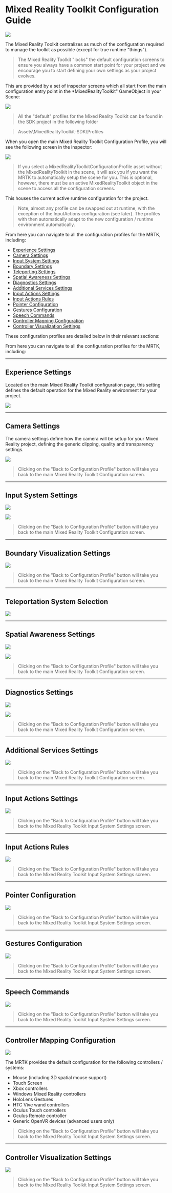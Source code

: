 # Mixed Reality Toolkit Configuration Guide

![](/External/ReadMeImages/MRTK_Logo_Rev.png)

The Mixed Reality Toolkit centralizes as much of the configuration required to manage the toolkit as possible (except for true runtime "things").  

> The Mixed Reality Toolkit "locks" the default configuration screens to ensure you always have a common start point for your project and we encourage you to start defining your own settings as your project evolves.

This are provided by a set of inspector screens which all start from the main configuration entry point in the *MixedRealityToolkit" GameObject in your Scene:

![](/External/HowTo/MixedRealityToolkitConfigurationProfileScreens/MRTK_ActiveConfiguration.png)

> All the "default" profiles for the Mixed Reality Toolkit can be found in the SDK project in the following folder

> Assets\MixedRealityToolkit-SDK\Profiles

When you open the main Mixed Reality Toolkit Configuration Profile, you will see the following screen in the inspector:

![](/External/HowTo/MixedRealityToolkitConfigurationProfileScreens/MRTK_MixedRealityToolkitConfigurationScreen.png)

> If you select a MixedRealityToolkitConfigurationProfile asset without the MixedRealityToolkit in the scene, it will ask you if you want the MRTK to automatically setup the scene for you.  This is optional, however, there must be an active MixedRealityToolkit object in the scene to access all the configuration screens.

This houses the current active runtime configuration for the project.

> Note, almost any profile can be swapped out at runtime, with the exception of the InputActions configuration (see later).  The profiles with then automatically adapt to the new configuration / runtime environment automatically.

From here you can navigate to all the configuration profiles for the MRTK, including:

* [Experience Settings](#)
* [Camera Settings](#)
* [Input System Settings](#)
* [Boundary Settings](#)
* [Teleporting Settings](#)
* [Spatial Awareness Settings](#)
* [Diagnostics Settings](#)
* [Additional Services Settings](#)
* [Input Actions Settings](#)
* [Input Actions Rules](#)
* [Pointer Configuration](#)
* [Gestures Configuration](#)
* [Speech Commands](#)
* [Controller Mapping Configuration](#)
* [Controller Visualization Settings](#)

These configuration profiles are detailed below in their relevant sections:

From here you can navigate to all the configuration profiles for the MRTK, including:

---
## Experience Settings

Located on the main Mixed Reality Toolkit configuration page, this setting defines the default operation for the Mixed Reality environment for your project.

![](/External/HowTo/MixedRealityToolkitConfigurationProfileScreens/MRTK_ExperienceSettings.png)


---
## Camera Settings

The camera settings define how the camera will be setup for your Mixed Reality project, defining the generic clipping, quality and transparency settings.

![](/External/HowTo/MixedRealityToolkitConfigurationProfileScreens/MRTK_CameraProfile.png)

> Clicking on the "Back to Configuration Profile" button will take you back to the main Mixed Reality Toolkit Configuration screen.

---
## Input System Settings

![](/External/HowTo/MixedRealityToolkitConfigurationProfileScreens/MRTK_InputSystemSelection.png)


![](/External/HowTo/MixedRealityToolkitConfigurationProfileScreens/MRTK_InputSystemProfile.png)

> Clicking on the "Back to Configuration Profile" button will take you back to the main Mixed Reality Toolkit Configuration screen.
---
## Boundary Visualization Settings

![](/External/HowTo/MixedRealityToolkitConfigurationProfileScreens/MRTK_BoundaryVisualizationProfile.png)

> Clicking on the "Back to Configuration Profile" button will take you back to the main Mixed Reality Toolkit Configuration screen.
---
## Teleportation System Selection

![](/External/HowTo/MixedRealityToolkitConfigurationProfileScreens/MRTK_TeleportationSystemSelection.png)

---
## Spatial Awareness Settings

![](/External/HowTo/MixedRealityToolkitConfigurationProfileScreens/MRTK_SpatialAwarenessSystemSelection.png)

![](/External/HowTo/MixedRealityToolkitConfigurationProfileScreens/MRTK_SpatialAwarenessProfile.png.png)

> Clicking on the "Back to Configuration Profile" button will take you back to the main Mixed Reality Toolkit Configuration screen.
---
## Diagnostics Settings

![](/External/HowTo/MixedRealityToolkitConfigurationProfileScreens/MRTK_DiagnosticsSystemSelection.png)

![](/External/HowTo/MixedRealityToolkitConfigurationProfileScreens/MRTK_DiagnosticsProfile.png)

> Clicking on the "Back to Configuration Profile" button will take you back to the main Mixed Reality Toolkit Configuration screen.
---
## Additional Services Settings

![](/External/HowTo/MixedRealityToolkitConfigurationProfileScreens/MRTK_RegisteredServiceProfidersProfile.png)

> Clicking on the "Back to Configuration Profile" button will take you back to the main Mixed Reality Toolkit Configuration screen.
---
## Input Actions Settings

![](/External/HowTo/MixedRealityToolkitConfigurationProfileScreens/MRTK_InputActionsProfile.png)

> Clicking on the "Back to Configuration Profile" button will take you back to the Mixed Reality Toolkit Input System Settings screen.
---
## Input Actions Rules

![](/External/HowTo/MixedRealityToolkitConfigurationProfileScreens/MRTK_InputActionRulesProfile.png)

> Clicking on the "Back to Configuration Profile" button will take you back to the Mixed Reality Toolkit Input System Settings screen.
---
## Pointer Configuration

![](/External/HowTo/MixedRealityToolkitConfigurationProfileScreens/MRTK_InputPointerProfile.png)

> Clicking on the "Back to Configuration Profile" button will take you back to the Mixed Reality Toolkit Input System Settings screen.
---
## Gestures Configuration

![](/External/HowTo/MixedRealityToolkitConfigurationProfileScreens/MRTK_GesturesProfile.png)

> Clicking on the "Back to Configuration Profile" button will take you back to the Mixed Reality Toolkit Input System Settings screen.
---
## Speech Commands

![](/External/HowTo/MixedRealityToolkitConfigurationProfileScreens/MRTK_SpeechCommandsProfile.png)

> Clicking on the "Back to Configuration Profile" button will take you back to the Mixed Reality Toolkit Input System Settings screen.
---
## Controller Mapping Configuration

![](/External/HowTo/MixedRealityToolkitConfigurationProfileScreens/MRTK_ControllerMappingProfile.png)

The MRTK provides the default configuration for the following controllers / systems:

* Mouse (including 3D spatial mouse support)
* Touch Screen
* Xbox controllers
* Windows Mixed Reality controllers
* HoloLens Gestures
* HTC Vive wand controllers
* Oculus Touch controllers
* Oculus Remote controller
* Generic OpenVR devices (advanced users only)

> Clicking on the "Back to Configuration Profile" button will take you back to the Mixed Reality Toolkit Input System Settings screen.
---
## Controller Visualization Settings

![](/External/HowTo/MixedRealityToolkitConfigurationProfileScreens/MRTK_ControllerVisualizationProfile.png)

> Clicking on the "Back to Configuration Profile" button will take you back to the Mixed Reality Toolkit Input System Settings screen.